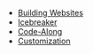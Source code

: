 - [Building Websites](BOOKREADME.md)
- [Icebreaker](Icebreaker.md)
- [Code-Along](CodeAlong.md)
- [Customization](Customization.md)
